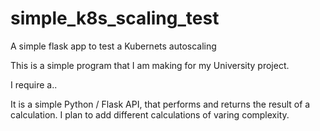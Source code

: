 # simple_k8s_scaling_test
A simple flask app to test a Kubernets autoscaling

This is a simple program that I am making for my University project.

I require a..

It is a simple Python / Flask API, that performs and returns the result of a calculation.
I plan to add different calculations of varing complexity. 

